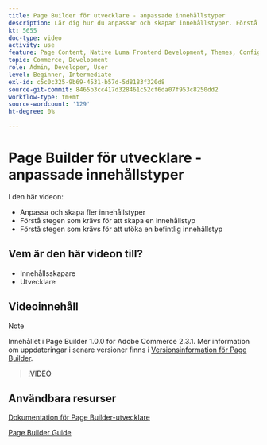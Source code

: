 ```yaml
---
title: Page Builder för utvecklare - anpassade innehållstyper
description: Lär dig hur du anpassar och skapar innehållstyper. Förstå stegen som krävs för att skapa en ​. Förstå stegen som krävs för att utöka en befintlig innehållstyp.
kt: 5655
doc-type: video
activity: use
feature: Page Content, Native Luma Frontend Development, Themes, Configuration
topic: Commerce, Development
role: Admin, Developer, User
level: Beginner, Intermediate
exl-id: c5c0c325-9b69-4531-b57d-5d8183f320d8
source-git-commit: 8465b3cc417d328461c52cf6da07f953c8250dd2
workflow-type: tm+mt
source-wordcount: '129'
ht-degree: 0%

---
```


# Page Builder för utvecklare - anpassade innehållstyper

I den här videon:

- Anpassa och skapa fler innehållstyper
- Förstå stegen som krävs för att skapa en innehållstyp &#x200B;
- Förstå stegen som krävs för att utöka en befintlig innehållstyp

## Vem är den här videon till?

- Innehållsskapare
- Utvecklare

## Videoinnehåll

>[!NOTE]
>
>Innehållet i Page Builder 1.0.0 för Adobe Commerce 2.3.1. Mer information om uppdateringar i senare versioner finns i [Versionsinformation för Page Builder](https://experienceleague.adobe.com/docs/commerce-admin/page-builder/release-notes.html).

>[!VIDEO](https://video.tv.adobe.com/v/35714?quality=12&learn=on)

## Användbara resurser

[Dokumentation för Page Builder-utvecklare](https://developer.adobe.com/commerce/frontend-core/page-builder/)

[Page Builder Guide](https://experienceleague.adobe.com/docs/commerce-admin/page-builder/introduction.html)
